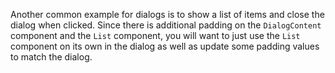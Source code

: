 Another common example for dialogs is to show a list of items and close the
dialog when clicked. Since there is additional padding on the `DialogContent`
component and the `List` component, you will want to just use the `List`
component on its own in the dialog as well as update some padding values to
match the dialog.
